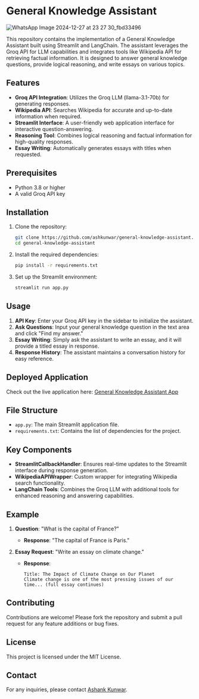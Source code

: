 # General Knowledge Assistant


![WhatsApp Image 2024-12-27 at 23 27 30_fbd33496](https://github.com/user-attachments/assets/b75dda57-df84-47a7-9d53-da76ffffc811)

This repository contains the implementation of a General Knowledge Assistant built using Streamlit and LangChain. The assistant leverages the Groq API for LLM capabilities and integrates tools like Wikipedia API for retrieving factual information. It is designed to answer general knowledge questions, provide logical reasoning, and write essays on various topics.


## Features
- **Groq API Integration**: Utilizes the Groq LLM (llama-3.1-70b) for generating responses.
- **Wikipedia API**: Searches Wikipedia for accurate and up-to-date information when required.
- **Streamlit Interface**: A user-friendly web application interface for interactive question-answering.
- **Reasoning Tool**: Combines logical reasoning and factual information for high-quality responses.
- **Essay Writing**: Automatically generates essays with titles when requested.

## Prerequisites
- Python 3.8 or higher
- A valid Groq API key

## Installation
1. Clone the repository:
   ```bash
   git clone https://github.com/ashkunwar/general-knowledge-assistant.git
   cd general-knowledge-assistant
   ```

2. Install the required dependencies:
   ```bash
   pip install -r requirements.txt
   ```

3. Set up the Streamlit environment:
   ```bash
   streamlit run app.py
   ```

## Usage
1. **API Key**: Enter your Groq API key in the sidebar to initialize the assistant.
2. **Ask Questions**: Input your general knowledge question in the text area and click "Find my answer."
3. **Essay Writing**: Simply ask the assistant to write an essay, and it will provide a titled essay in response.
4. **Response History**: The assistant maintains a conversation history for easy reference.

## Deployed Application
Check out the live application here: [General Knowledge Assistant App](https://general-knowlege-assistant.streamlit.app/)

## File Structure
- `app.py`: The main Streamlit application file.
- `requirements.txt`: Contains the list of dependencies for the project.

## Key Components
- **StreamlitCallbackHandler**: Ensures real-time updates to the Streamlit interface during response generation.
- **WikipediaAPIWrapper**: Custom wrapper for integrating Wikipedia search functionality.
- **LangChain Tools**: Combines the Groq LLM with additional tools for enhanced reasoning and answering capabilities.

## Example
1. **Question**: "What is the capital of France?"
   - **Response**: "The capital of France is Paris."

2. **Essay Request**: "Write an essay on climate change."
   - **Response**:
     ```
     Title: The Impact of Climate Change on Our Planet
     Climate change is one of the most pressing issues of our time... (full essay continues)
     ```

## Contributing
Contributions are welcome! Please fork the repository and submit a pull request for any feature additions or bug fixes.

## License
This project is licensed under the MIT License.

## Contact
For any inquiries, please contact [Ashank Kunwar](https://github.com/ashkunwar).

